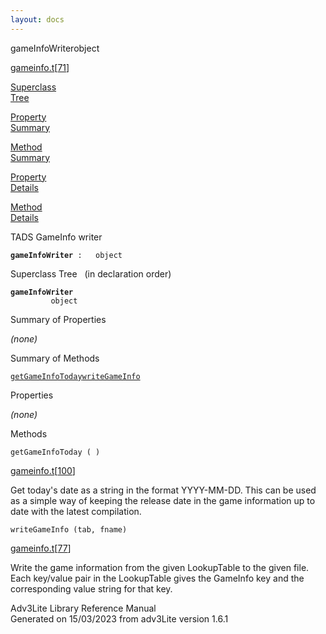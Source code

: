 ```yaml
---
layout: docs
---
```

<span class="title">gameInfoWriter</span><span class="type">object</span>

[gameinfo.t](../file/gameinfo.t.html)\[[71](../source/gameinfo.t.html#71)\]

[Superclass  
Tree](#_SuperClassTree_)

[Property  
Summary](#_PropSummary_)

[Method  
Summary](#_MethodSummary_)

[Property  
Details](#_Properties_)

[Method  
Details](#_Methods_)



TADS GameInfo writer

**`gameInfoWriter`**` :   object`



<span id="_SuperClassTree_"></span>



<span class="hdln">Superclass Tree</span>   (in declaration order)



**`gameInfoWriter`**  
`         object`  
<span id="_PropSummary_"></span>



<span class="hdln">Summary of Properties</span>  





*(none)* <span id="_MethodSummary_"></span>



<span class="hdln">Summary of Methods</span>  



[`getGameInfoToday`](#getGameInfoToday)[`writeGameInfo`](#writeGameInfo)

<span id="_Properties_"></span>



<span class="hdln">Properties</span>  



*(none)* <span id="_Methods_"></span>



<span class="hdln">Methods</span>  



<span id="getGameInfoToday"></span>

`getGameInfoToday ( )`

[gameinfo.t](../file/gameinfo.t.html)\[[100](../source/gameinfo.t.html#100)\]



Get today's date as a string in the format YYYY-MM-DD. This can be used
as a simple way of keeping the release date in the game information up
to date with the latest compilation.



<span id="writeGameInfo"></span>

`writeGameInfo (tab, fname)`

[gameinfo.t](../file/gameinfo.t.html)\[[77](../source/gameinfo.t.html#77)\]



Write the game information from the given LookupTable to the given file.
Each key/value pair in the LookupTable gives the GameInfo key and the
corresponding value string for that key.





Adv3Lite Library Reference Manual  
Generated on 15/03/2023 from adv3Lite version 1.6.1


